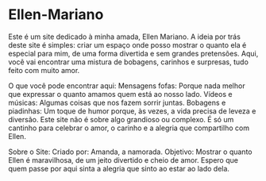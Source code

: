 # Ellen-Mariano
Este é um site dedicado à minha amada, Ellen Mariano. A ideia por trás deste site é simples: criar um espaço onde posso mostrar o quanto ela é especial para mim, de uma forma divertida e sem grandes pretensões. Aqui, você vai encontrar uma mistura de bobagens, carinhos e surpresas, tudo feito com muito amor.

O que você pode encontrar aqui:
Mensagens fofas: Porque nada melhor que expressar o quanto amamos quem está ao nosso lado.
Vídeos e músicas: Algumas coisas que nos fazem sorrir juntas.
Bobagens e piadinhas: Um toque de humor porque, às vezes, a vida precisa de leveza e diversão.
Este site não é sobre algo grandioso ou complexo. É só um cantinho para celebrar o amor, o carinho e a alegria que compartilho com Ellen.

Sobre o Site:
Criado por: Amanda, a namorada.
Objetivo: Mostrar o quanto Ellen é maravilhosa, de um jeito divertido e cheio de amor.
Espero que quem passe por aqui sinta a alegria que sinto ao estar ao lado dela.

